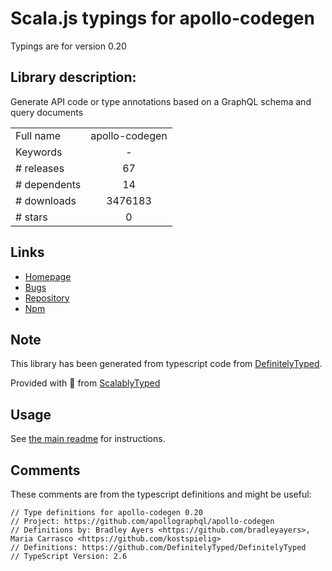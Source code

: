 
# Scala.js typings for apollo-codegen

Typings are for version 0.20

## Library description:
Generate API code or type annotations based on a GraphQL schema and query documents

|                    |                 |
| ------------------ | :-------------: |
| Full name          | apollo-codegen |
| Keywords           | - |
| # releases         | 67 |
| # dependents       | 14 |
| # downloads        | 3476183 |
| # stars            | 0 |

## Links
- [Homepage](https://github.com/apollographql/apollo-codegen#readme)
- [Bugs](https://github.com/apollographql/apollo-codegen/issues)
- [Repository](https://github.com/apollographql/apollo-codegen)
- [Npm](https://www.npmjs.com/package/apollo-codegen)
    


## Note
This library has been generated from typescript code from [DefinitelyTyped](https://definitelytyped.org).

Provided with :purple_heart: from [ScalablyTyped](https://github.com/oyvindberg/ScalablyTyped)

## Usage
See [the main readme](../../readme.md) for instructions.

## Comments

These comments are from the typescript definitions and might be useful:
```
// Type definitions for apollo-codegen 0.20
// Project: https://github.com/apollographql/apollo-codegen
// Definitions by: Bradley Ayers <https://github.com/bradleyayers>, Maria Carrasco <https://github.com/kostspielig>
// Definitions: https://github.com/DefinitelyTyped/DefinitelyTyped
// TypeScript Version: 2.6

```

